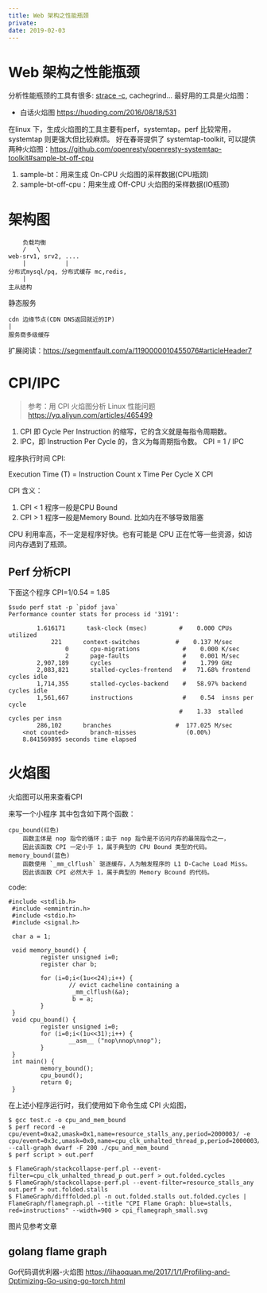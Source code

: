 ```yaml
---
title: Web 架构之性能瓶颈
private:
date: 2019-02-03
---
```

# Web 架构之性能瓶颈
分析性能瓶颈的工具有很多: [strace -c](https://huoding.com/2013/10/06/288), cachegrind...
最好用的工具是火焰图：
- 白话火焰图 https://huoding.com/2016/08/18/531

在linux 下，生成火焰图的工具主要有perf，systemtap。perf 比较常用，systemtap 则更强大但比较麻烦。
好在春哥提供了 systemtap-toolkit, 可以提供两种火焰图：https://github.com/openresty/openresty-systemtap-toolkit#sample-bt-off-cpu
1. sample-bt：用来生成 On-CPU 火焰图的采样数据(CPU瓶颈)
2. sample-bt-off-cpu：用来生成 Off-CPU 火焰图的采样数据(IO瓶颈)

# 架构图

        负载均衡
        /   \
    web-srv1, srv2, ....
        |           |
    分布式mysql/pq, 分布式缓存 mc,redis,
        |
    主从结构

静态服务

    cdn 边缘节点(CDN DNS返回就近的IP)
    |
    服务商多级缓存

扩展阅读：https://segmentfault.com/a/1190000010455076#articleHeader7

# CPI/IPC
> 参考：用 CPI 火焰图分析 Linux 性能问题 https://yq.aliyun.com/articles/465499
1. CPI 即 Cycle Per Instruction 的缩写，它的含义就是每指令周期数。
1. IPC，即 Instruction Per Cycle 的，含义为每周期指令数。 CPI = 1 / IPC

程序执行时间 CPI:

   Execution Time (T) = Instruction Count x Time Per Cycle X CPI

CPI 含义：
1. CPI < 1 程序一般是CPU Bound
1. CPI > 1 程序一般是Memory Bound. 比如内在不够导致阻塞

CPU 利用率高，不一定是程序好快。也有可能是 CPU 正在忙等一些资源，如访问内存遇到了瓶颈。

## Perf 分析CPI
下面这个程序 CPI=1/0.54 = 1.85

    $sudo perf stat -p `pidof java`
    Performance counter stats for process id '3191':

            1.616171      task-clock (msec)         #    0.000 CPUs utilized          
                221      context-switches          #    0.137 M/sec                  
                    0      cpu-migrations            #    0.000 K/sec                  
                    2      page-faults               #    0.001 M/sec                  
            2,907,189      cycles                    #    1.799 GHz                    
            2,083,821      stalled-cycles-frontend   #   71.68% frontend cycles idle   
            1,714,355      stalled-cycles-backend    #   58.97% backend  cycles idle   
            1,561,667      instructions              #    0.54  insns per cycle        
                                                    #    1.33  stalled cycles per insn
            286,102      branches                  #  177.025 M/sec                  
        <not counted>      branch-misses              (0.00%)
        8.841569895 seconds time elapsed

# 火焰图
火焰图可以用来查看CPI

来写一个小程序 其中包含如下两个函数：

    cpu_bound(红色)
        函数主体是 nop 指令的循环；由于 nop 指令是不访问内存的最简指令之一，
        因此该函数 CPI 一定小于 1，属于典型的 CPU Bound 类型的代码。
    memory_bound(蓝色)
        函数使用 `_mm_clflush` 驱逐缓存，人为触发程序的 L1 D-Cache Load Miss。
        因此该函数 CPI 必然大于 1，属于典型的 Memory Bcound 的代码。

code: 

    #include <stdlib.h>
     #include <emmintrin.h>
     #include <stdio.h>
     #include <signal.h>
    
     char a = 1;
    
     void memory_bound() {
             register unsigned i=0;
             register char b;
    
             for (i=0;i<(1u<<24);i++) {
                     // evict cacheline containing a
                      _mm_clflush(&a);
                      b = a;
             }
     }
     void cpu_bound() {
             register unsigned i=0;
             for (i=0;i<(1u<<31);i++) {
                     __asm__ ("nop\nnop\nnop");
             }
     }
     int main() {
             memory_bound();
             cpu_bound();
             return 0;
     }


在上述小程序运行时，我们使用如下命令生成 CPI 火焰图，

    $ gcc test.c -o cpu_and_mem_bound
    $ perf record -e cpu/event=0xa2,umask=0x1,name=resource_stalls_any,period=2000003/ -e cpu/event=0x3c,umask=0x0,name=cpu_clk_unhalted_thread_p,period=2000003/ --call-graph dwarf -F 200 ./cpu_and_mem_bound
    $ perf script > out.perf

    $ FlameGraph/stackcollapse-perf.pl --event-filter=cpu_clk_unhalted_thread_p out.perf > out.folded.cycles
    $ FlameGraph/stackcollapse-perf.pl --event-filter=resource_stalls_any out.perf > out.folded.stalls
    $ FlameGraph/difffolded.pl -n out.folded.stalls out.folded.cycles | FlameGraph/flamegraph.pl --title "CPI Flame Graph: blue=stalls, red=instructions" --width=900 > cpi_flamegraph_small.svg

图片见参考文章 

## golang flame graph
Go代码调优利器-火焰图
https://lihaoquan.me/2017/1/1/Profiling-and-Optimizing-Go-using-go-torch.html